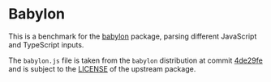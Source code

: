 # Babylon

This is a benchmark for the [babylon](https://github.com/babel/babylon) package,
parsing different JavaScript and TypeScript inputs.

The `babylon.js` file is taken from the `babylon` distribution at commit
[4de29fe](https://github.com/babel/babylon/tree/4de29fe) and is subject to
the [LICENSE](https://github.com/babel/babylon/blob/master/LICENSE) of the
upstream package.
